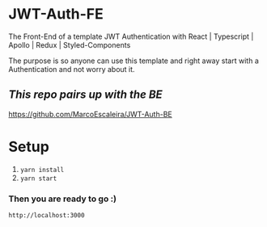 # JWT-Auth-FE
The Front-End of a template JWT Authentication with React | Typescript | Apollo | Redux | Styled-Components

The purpose is so anyone can use this template and right away start with a Authentication and not worry about it.

## *This repo pairs up with the BE*
https://github.com/MarcoEscaleira/JWT-Auth-BE

# Setup

 1. `yarn install`
 2. `yarn start`

### Then you are ready to  go :) 

  `http://localhost:3000`
